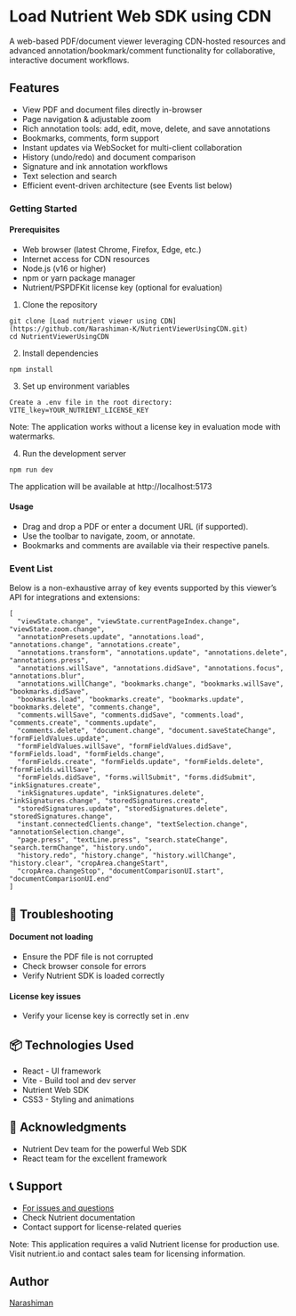 # Load Nutrient Web SDK using CDN
A web-based PDF/document viewer leveraging CDN-hosted resources and advanced annotation/bookmark/comment functionality for collaborative, interactive document workflows.

## Features
- View PDF and document files directly in-browser
- Page navigation & adjustable zoom
- Rich annotation tools: add, edit, move, delete, and save annotations
- Bookmarks, comments, form support
- Instant updates via WebSocket for multi-client collaboration
- History (undo/redo) and document comparison
- Signature and ink annotation workflows
- Text selection and search
- Efficient event-driven architecture (see Events list below)

### Getting Started
#### Prerequisites
- Web browser (latest Chrome, Firefox, Edge, etc.)
- Internet access for CDN resources
- Node.js (v16 or higher)
- npm or yarn package manager
- Nutrient/PSPDFKit license key (optional for evaluation)

1. Clone the repository
```
git clone [Load nutrient viewer using CDN](https://github.com/Narashiman-K/NutrientViewerUsingCDN.git)
cd NutrientViewerUsingCDN
```

2. Install dependencies
```
npm install
```

3. Set up environment variables
```
Create a .env file in the root directory: 
VITE_lkey=YOUR_NUTRIENT_LICENSE_KEY
```
Note: The application works without a license key in evaluation mode with watermarks.

4. Run the development server
```
npm run dev
```
The application will be available at http://localhost:5173


#### Usage
- Drag and drop a PDF or enter a document URL (if supported).
- Use the toolbar to navigate, zoom, or annotate.
- Bookmarks and comments are available via their respective panels.

### Event List
Below is a non-exhaustive array of key events supported by this viewer’s API for integrations and extensions:

```
[
  "viewState.change", "viewState.currentPageIndex.change", "viewState.zoom.change",
  "annotationPresets.update", "annotations.load", "annotations.change", "annotations.create",
  "annotations.transform", "annotations.update", "annotations.delete", "annotations.press",
  "annotations.willSave", "annotations.didSave", "annotations.focus", "annotations.blur",
  "annotations.willChange", "bookmarks.change", "bookmarks.willSave", "bookmarks.didSave",
  "bookmarks.load", "bookmarks.create", "bookmarks.update", "bookmarks.delete", "comments.change",
  "comments.willSave", "comments.didSave", "comments.load", "comments.create", "comments.update",
  "comments.delete", "document.change", "document.saveStateChange", "formFieldValues.update",
  "formFieldValues.willSave", "formFieldValues.didSave", "formFields.load", "formFields.change",
  "formFields.create", "formFields.update", "formFields.delete", "formFields.willSave",
  "formFields.didSave", "forms.willSubmit", "forms.didSubmit", "inkSignatures.create",
  "inkSignatures.update", "inkSignatures.delete", "inkSignatures.change", "storedSignatures.create",
  "storedSignatures.update", "storedSignatures.delete", "storedSignatures.change",
  "instant.connectedClients.change", "textSelection.change", "annotationSelection.change",
  "page.press", "textLine.press", "search.stateChange", "search.termChange", "history.undo",
  "history.redo", "history.change", "history.willChange", "history.clear", "cropArea.changeStart",
  "cropArea.changeStop", "documentComparisonUI.start", "documentComparisonUI.end"
]
```

## 🔧 Troubleshooting
#### Document not loading
- Ensure the PDF file is not corrupted
- Check browser console for errors
- Verify Nutrient SDK is loaded correctly

#### License key issues
- Verify your license key is correctly set in .env

## 📦 Technologies Used

- React - UI framework
- Vite - Build tool and dev server
- Nutrient Web SDK
- CSS3 - Styling and animations

## 🙏 Acknowledgments

- Nutrient Dev team for the powerful Web SDK
- React team for the excellent framework

## 📞 Support
- [For issues and questions](https://support.nutrient.io/hc/en-us/requests/new)
- Check Nutrient documentation
- Contact support for license-related queries

Note: This application requires a valid Nutrient license for production use. 
Visit nutrient.io and contact sales team for licensing information.

## Author
[Narashiman](https://www.linkedin.com/in/narashimank/)
